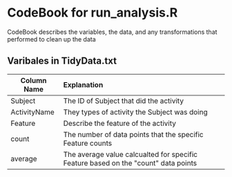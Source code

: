 CodeBook for run_analysis.R
===========================
 CodeBook describes the variables, the data, and any transformations that performed to clean up the data
 
 Varibales in TidyData.txt
-----------------------


| Column Name   |     Explanation       |
| ------------- |:-------------| 
| Subject      |The ID of Subject that did the activity | 
| ActivityName      |They types of activity the Subject was doing      | 
| Feature | Describe the feature of the activity      |
| count    | The number of data points that the specific Feature counts|
| average  | The average value calcualted for specific Feature based on the "count" data points|


 
